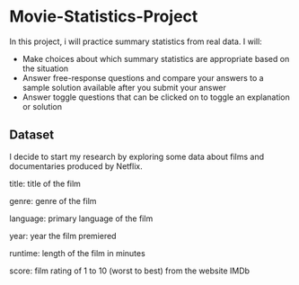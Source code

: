 # Movie-Statistics-Project
In this project, i will practice summary statistics from real data. I will:

* Make choices about which summary statistics are appropriate based on the situation
* Answer free-response questions and compare your answers to a sample solution available after you submit your answer
* Answer toggle questions that can be clicked on to toggle an explanation or solution

## Dataset
I decide to start my research by exploring some data about films and documentaries produced by Netflix.

title: title of the film

genre: genre of the film

language: primary language of the film

year: year the film premiered

runtime: length of the film in minutes

score: film rating of 1 to 10 (worst to best) from the website IMDb

